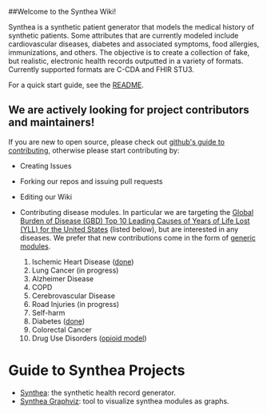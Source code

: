 ##Welcome to the Synthea Wiki!

Synthea is a synthetic patient generator that models the medical history of synthetic patients. Some attributes that are currently modeled include cardiovascular diseases, diabetes and associated symptoms, food allergies, immunizations, and others. The objective is to create a collection of fake, but realistic, electronic health records outputted in a variety of formats. Currently supported formats are C-CDA and FHIR STU3.

For a quick start guide, see the [README](https://github.com/synthetichealth/synthea/blob/master/README.md).

## We are actively looking for project contributors and maintainers! 

If you are new to open source, please check out [github's guide to contributing](https://guides.github.com/activities/contributing-to-open-source/), otherwise please start contributing by:
- Creating Issues
- Forking our repos and issuing pull requests
- Editing our Wiki
- Contributing disease modules. In particular we are targeting the [Global Burden of Disease (GBD) Top 10 Leading Causes of Years of Life Lost (YLL) for the United States](http://www.healthdata.org/united-states) (listed below), but are interested in any diseases. We prefer that new contributions come in the form of [generic modules](https://github.com/synthetichealth/synthea/wiki/Generic-Module-Framework).

  1. Ischemic Heart Disease ([done](https://github.com/synthetichealth/synthea/blob/master/lib/modules/cardiovascular_disease.rb))
  2. Lung Cancer (in progress)
  3. Alzheimer Disease
  4. COPD
  5. Cerebrovascular Disease
  6. Road Injuries (in progress)
  7. Self-harm
  8. Diabetes ([done](https://github.com/synthetichealth/synthea/blob/master/lib/modules/metabolic_syndrome.rb))
  9. Colorectal Cancer
  10. Drug Use Disorders ([opioid model](https://github.com/synthetichealth/synthea/blob/master/lib/generic/modules/opioid_addiction.json))

# Guide to Synthea Projects

- [Synthea](https://github.com/synthethichealth/synthea): the synthetic health record generator.
- [Synthea Graphviz](https://github.com/synthethichealth/synthea_graphviz): tool to visualize synthea modules as graphs.